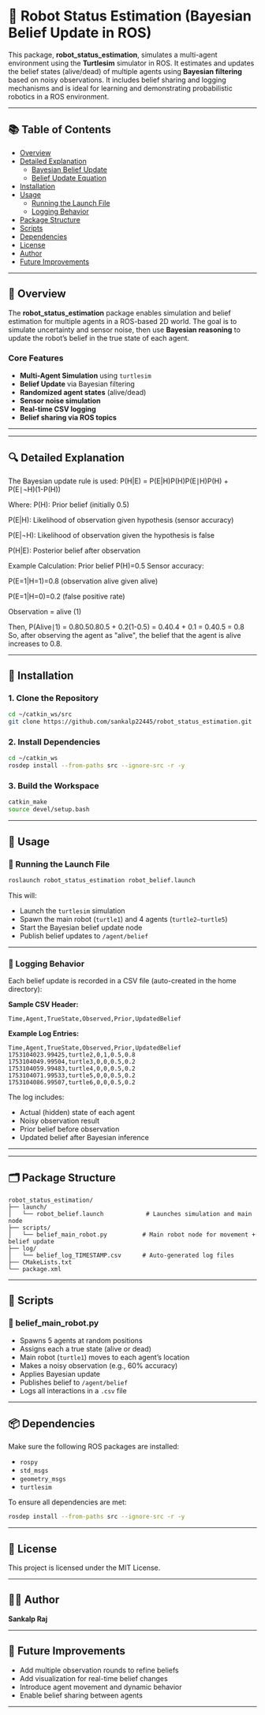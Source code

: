 # 🤖 Robot Status Estimation (Bayesian Belief Update in ROS)

This package, **robot_status_estimation**, simulates a multi-agent environment using the **Turtlesim** simulator in ROS. It estimates and updates the belief states (alive/dead) of multiple agents using **Bayesian filtering** based on noisy observations. It includes belief sharing and logging mechanisms and is ideal for learning and demonstrating probabilistic robotics in a ROS environment.

---

## 📚 Table of Contents

- [Overview](#-overview)
- [Detailed Explanation](#-detailed-explanation)
  - [Bayesian Belief Update](#bayesian-belief-update)
  - [Belief Update Equation](#belief-update-equation)
- [Installation](#-installation)
- [Usage](#-usage)
  - [Running the Launch File](#running-the-launch-file)
  - [Logging Behavior](#logging-behavior)
- [Package Structure](#-package-structure)
- [Scripts](#-scripts)
- [Dependencies](#-dependencies)
- [License](#-license)
- [Author](#-author)
- [Future Improvements](#-future-improvements)

---

## 🧠 Overview

The **robot_status_estimation** package enables simulation and belief estimation for multiple agents in a ROS-based 2D world. The goal is to simulate uncertainty and sensor noise, then use **Bayesian reasoning** to update the robot’s belief in the true state of each agent.

### Core Features

- **Multi-Agent Simulation** using `turtlesim`
- **Belief Update** via Bayesian filtering
- **Randomized agent states** (alive/dead)
- **Sensor noise simulation**
- **Real-time CSV logging**
- **Belief sharing via ROS topics**

---

---

## 🔍 Detailed Explanation

The Bayesian update rule is used:
P(H|E) = P(E|H)P(H)P(E∣H)P(H) + P(E∣¬H)(1-P(H))


Where:
P(H): Prior belief (initially 0.5)


P(E|H): Likelihood of observation given hypothesis (sensor accuracy)


P(E|¬H): Likelihood of observation given the hypothesis is false


P(H|E): Posterior belief after observation


Example Calculation:
Prior belief P(H)=0.5
Sensor accuracy:


P(E=1|H=1)=0.8 (observation alive given alive)


P(E=1|H=0)=0.2 (false positive rate)


Observation = alive (1)


Then,
P(Alive∣1) = 0.80.50.80.5 + 0.2(1-0.5) = 0.40.4 + 0.1 = 0.40.5 = 0.8
So, after observing the agent as "alive", the belief that the agent is alive increases to 0.8.


---

## 🔧 Installation

### 1. Clone the Repository

```bash
cd ~/catkin_ws/src
git clone https://github.com/sankalp22445/robot_status_estimation.git
```

### 2. Install Dependencies

```bash
cd ~/catkin_ws
rosdep install --from-paths src --ignore-src -r -y
```

### 3. Build the Workspace

```bash
catkin_make
source devel/setup.bash
```

---

## 🚀 Usage

### 🔁 Running the Launch File

```bash
roslaunch robot_status_estimation robot_belief.launch
```

This will:

- Launch the `turtlesim` simulation
- Spawn the main robot (`turtle1`) and 4 agents (`turtle2–turtle5`)
- Start the Bayesian belief update node
- Publish belief updates to `/agent/belief`

---

### 📝 Logging Behavior

Each belief update is recorded in a CSV file (auto-created in the home directory):

**Sample CSV Header:**

```csv
Time,Agent,TrueState,Observed,Prior,UpdatedBelief
```

**Example Log Entries:**

```csv
Time,Agent,TrueState,Observed,Prior,UpdatedBelief
1753104023.99425,turtle2,0,1,0.5,0.8
1753104049.99504,turtle3,0,0,0.5,0.2
1753104059.99483,turtle4,0,0,0.5,0.2
1753104071.99533,turtle5,0,0,0.5,0.2
1753104086.99507,turtle6,0,0,0.5,0.2
```

The log includes:

- Actual (hidden) state of each agent  
- Noisy observation result  
- Prior belief before observation  
- Updated belief after Bayesian inference

---

---

## 🗂 Package Structure

```
robot_status_estimation/
├── launch/
│   └── robot_belief.launch            # Launches simulation and main node
├── scripts/
│   └── belief_main_robot.py          # Main robot node for movement + belief update
├── log/
│   └── belief_log_TIMESTAMP.csv      # Auto-generated log files
├── CMakeLists.txt
└── package.xml
```

---

## 🧾 Scripts

### 🔹 belief_main_robot.py

- Spawns 5 agents at random positions
- Assigns each a true state (alive or dead)
- Main robot (`turtle1`) moves to each agent’s location
- Makes a noisy observation (e.g., 60% accuracy)
- Applies Bayesian update
- Publishes belief to `/agent/belief`
- Logs all interactions in a `.csv` file

---

## 📦 Dependencies

Make sure the following ROS packages are installed:

- `rospy`
- `std_msgs`
- `geometry_msgs`
- `turtlesim`

To ensure all dependencies are met:

```bash
rosdep install --from-paths src --ignore-src -r -y
```

---

## 🪪 License

This project is licensed under the MIT License.

---

## 👨‍💻 Author

**Sankalp Raj**  

---

## 🧭 Future Improvements

- Add multiple observation rounds to refine beliefs
- Add visualization for real-time belief changes
- Introduce agent movement and dynamic behavior
- Enable belief sharing between agents

---
